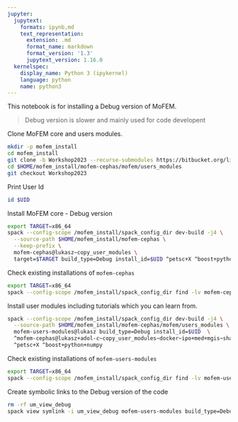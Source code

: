 ```yaml
---
jupyter:
  jupytext:
    formats: ipynb,md
    text_representation:
      extension: .md
      format_name: markdown
      format_version: '1.3'
      jupytext_version: 1.16.0
  kernelspec:
    display_name: Python 3 (ipykernel)
    language: python
    name: python3
---
```


This notebook is for installing a Debug version of MoFEM.

> Debug version is slower and mainly used for code developent

Clone MoFEM core and users modules.

```bash
mkdir -p mofem_install
cd mofem_install
git clone -b Workshop2023 --recurse-submodules https://bitbucket.org/likask/mofem-cephas.git
cd $HOME/mofem_install/mofem-cephas/mofem/users_modules
git checkout Workshop2023
```

Print User Id

```bash
id $UID
```

Install MoFEM core - Debug version

```bash
export TARGET=x86_64
spack --config-scope /mofem_install/spack_config_dir dev-build -j4 \
  --source-path $HOME/mofem_install/mofem-cephas \
  --keep-prefix \
  mofem-cephas@lukasz~copy_user_modules \
  target=$TARGET build_type=Debug install_id=$UID ^petsc+X ^boost+python+numpy
```

Check existing installations of `mofem-cephas`

```bash
export TARGET=x86_64 
spack --config-scope /mofem_install/spack_config_dir find -lv mofem-cephas install_id=$UID
```

Install user modules including tutorials which you can learn from.

```bash
spack --config-scope /mofem_install/spack_config_dir dev-build -j4 \
  --source-path $HOME/mofem_install/mofem-cephas/mofem/users_modules \
  mofem-users-modules@lukasz build_type=Debug install_id=$UID  \
  ^mofem-cephas@lukasz+adol-c~copy_user_modules~docker~ipo+med+mgis~shared+slepc+tetgen build_system=cmake build_type=Debug dev_path=/mofem_install/jupyter/$USER/mofem_install/mofem-cephas install_id=$UID \
  ^petsc+X ^boost+python+numpy
```

Check existing installations of `mofem-users-modules`

```bash
export TARGET=x86_64 
spack --config-scope /mofem_install/spack_config_dir find -lv mofem-users-modules install_id=$UID
```

Create symbolic links to the Debug version of the code

```bash
rm -rf um_view_debug
spack view symlink -i um_view_debug mofem-users-modules build_type=Debug install_id=$UID
```
